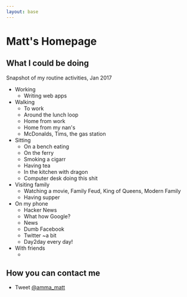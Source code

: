 ```yaml
---
layout: base
---
```


# Matt's Homepage

## What I could be doing

Snapshot of my routine activities, Jan 2017

- Working
	- Writing web apps
- Walking
	- To work
	- Around the lunch loop
	- Home from work
	- Home from my nan's
	- McDonalds, Tims, the gas station
- Sitting
	- On a bench eating
	- On the ferry
	- Smoking a cigarr
	- Having tea
	- In the kitchen with dragon
	- Computer desk doing this shit
- Visiting family
	- Watching a movie, Family Feud, King of Queens, Modern Family
	- Having supper
- On my phone
	- Hacker News
	- What how Google?
	- News
	- Dumb Facebook
	- Twitter ~a bit
	- Day2day every day!
- With friends
	- <!-- -->

## How you can contact me

- Tweet <a href="https://twitter.com/amma_matt">@amma_matt</a>
